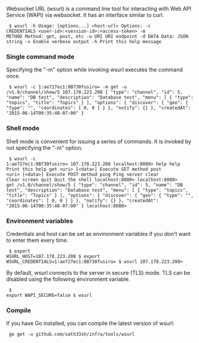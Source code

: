 Websocket URL (wsurl) is a command line tool for interacting with Web API Service (WAPI) via websocket. It has an interface similar to curl.
<code><pre>
$ wsurl -h
Usage: [options...] \<host-url\>
Options:
 -c CREDENTIALS  \<user-id\>:\<session-id\>:\<access-token\>
 -m METHOD       Method: get, post, etc
 -u URI          URI endpoint
 -d DATA         Data: JSON string
 -v              Enable verbose output
 -h              Print this help message
</pre></code>

### Single command mode
Specifying the "-m" option while invoking wsurl executes the command once.
<code><pre>
$ wsurl -c 1:ae727ec1:8B730fusiro= -m get -u /v1.0/channel/show/5 107.178.223.208
{
  "type": "channel",
  "id": 5,
  "name": "DB test",
  "description": "Database test",
  "menu": [
    {
      "type": "topics",
      "title": "Topics"
    }
  ],
  "options": {
    "discover": {
      "geo": {
        "type": "",
        "coordinates": [
          0,
          0
        ]
      }
    },
    "notify": {}
  },
  "createdAt": "2015-06-14T00:35:48-07:00"
}
</pre></code>

### Shell mode
Shell mode is convenient for issuing a series of commands. It is invoked by not specifying the "-m" option.
<code><pre>
$ wsurl -c 1:ae727ec1:8B730fusiro= 107.178.223.208
localhost:8080> help
help                Print this help
get \<uri\> [\<data\>]  Execute GET method
post \<uri\> [\<data\>] Execute POST method
ping                Ping server
clear               Clear screen
quit                Quit the shell
localhost:8080> 
localhost:8080> get /v1.0/channel/show/5
{
  "type": "channel",
  "id": 5,
  "name": "DB test",
  "description": "Database test",
  "menu": [
    {
      "type": "topics",
      "title": "Topics"
    }
  ],
  "options": {
    "discover": {
      "geo": {
        "type": "",
        "coordinates": [
          0,
          0
        ]
      }
    },
    "notify": {}
  },
  "createdAt": "2015-06-14T00:35:48-07:00"
}
localhost:8080>
</pre></code>

### Environment variables
Credentials and host can be set as environment variables if you don't want to enter them every time.
<code><pre>
$ export WSURL_HOST=107.178.223.208
$ export WSURL_CREDENTIALS=1:ae727ec1:8B730fusiro=
$ wsurl 
107.178.223.208> 
</pre></code>

By default, wsurl connects to the server in secure (TLS) mode. TLS can be disabled using the following environment variable.
<code><pre>
$ export WAPI_SECURE=false
$ wsurl
</pre></code>

### Compile
If you have Go installed, you can compile the latest version of wsurl:
<code><pre>
go get -u github.com/sath33sh/infra/tools/wsurl
</pre></code>
